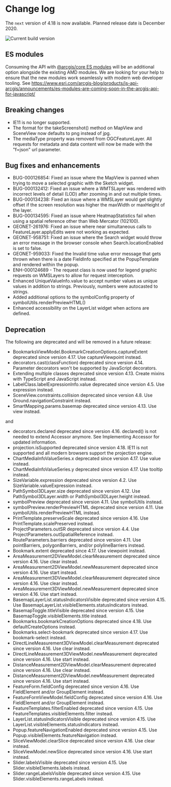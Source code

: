 # Change log

The `next` version of 4.18 is now available.  Planned release date is December 2020.

![Current build version](https://img.shields.io/npm/v/arcgis-js-api/next?label=Current%20build)

## ES modules

Consuming the API with [@arcgis/core ES modules](https://www.npmjs.com/package/@arcgis/core) will be an additional option alongside the existing AMD modules. We are looking for your help to ensure that the new modules work seamlessly with modern web developer tooling.  See https://www.esri.com/arcgis-blog/products/js-api-arcgis/announcements/es-modules-are-coming-soon-in-the-arcgis-api-for-javascript/

## Breaking changes

* IE11 is no longer supported.
* The format for the takeScreenshot() method on MapView and SceneView now defaults to png instead of jpg.
* The mediaType property was removed from OGCFeatureLayer. All requests for metadata and data content will now be made with the "f=json" url parameter.

## Bug fixes and enhancements

* BUG-000126854: Fixed an issue where the MapView is panned when trying to move a selected graphic with the Sketch widget.
* BUG-000132412: Fixed an issue where a WMTSLayer was rendered with incorrect levels of detail (LOD) after zooming in and out multiple times.
* BUG-000134238: Fixed an issue where a WMSLayer would get slightly offset if the screen resolution was higher the maxWidth or maxHeight of the layer.
* BUG-000134595: Fixed an issue where HeatmapStatistics fail when using a spatial reference other than Web Mercator (102100).
* GEONET-261976: Fixed an issue where near simultaneous calls to FeatureLayer.applyEdits were not working as expected.
* GEONET-958751: Fixed an issue where the Search widget would throw an error message in the browser console when Search.locationEnabled is set to false.
* GEONET-959033: Fixed the Invalid time value error message that gets thrown when there is a date FieldInfo specified at the PopupTemplate and rendered within the popup.
* ENH-000124689 - The request class is now used for legend graphic requests on WMSLayers to allow for request interception.
* Enhanced UniqueValueInfo.value to accept number values as unique values in addition to strings. Previously, numbers were autocasted to strings.
* Added additional options to the symbolConfig property of symbolUtils.renderPreviewHTML()
* Enhanced accessibility on the LayerList widget when actions are defined.

## Deprecation

The following are deprecated and will be removed in a future release:

* BookmarksViewModel.BookmarkCreationOptions.captureExtent deprecated since version 4.17. Use captureViewpoint instead.
* decorators.cast(classFunction) deprecated since version 4.14. Parameter decorators won't be supported by JavaScript decorators.
* Extending multiple classes deprecated since version 4.13. Create mixins with TypeScript and JavaScript instead.
* LabelClass.labelExpressionInfo.value deprecated since version 4.5. Use expression instead.
* SceneView.constraints.collision deprecated since version 4.8. Use Ground.navigationConstraint instead.
* SmartMapping.params.basemap deprecated since version 4.13. Use view instead.

and

* decorators.declared deprecated since version 4.16. declared() is not needed to extend Accessor anymore. See Implementing Accessor for updated information.
* projection.isSupported deprecated since version 4.18. IE11 is not supported and all modern browsers support the projection engine.
* ChartMediaInfoValueSeries.x deprecated since version 4.17. Use value instead.
* ChartMediaInfoValueSeries.y deprecated since version 4.17. Use tooltip instead.
* SizeVariable.expression deprecated since version 4.2. Use SizeVariable.valueExpression instead.
* PathSymbol3DLayer.size deprecated since version 4.12. Use PathSymbol3DLayer.width or PathSymbol3DLayer.height instead.
* symbolPreview deprecated since version 4.11. Use symbolUtils instead.
* symbolPreview.renderPreviewHTML deprecated since version 4.11. Use symbolUtils.renderPreviewHTML instead.
* PrintTemplate.preserveScale deprecated since version 4.16. Use PrintTemplate.scalePreserved instead.
* ProjectParameters.outSR deprecated since version 4.4. Use ProjectParameters.outSpatialReference instead.
* RouteParameters.barriers deprecated since version 4.11. Use pointBarriers, polygonBarriers, and/or polylineBarriers instead.
* Bookmark.extent deprecated since 4.17. Use viewpoint instead.
* AreaMeasurement2DViewModel.clearMeasurement deprecated since version 4.16. Use clear instead.
* AreaMeasurement2DViewModel.newMeasurement deprecated since version 4.16. Use start instead.
* AreaMeasurement3DViewModel.clearMeasurement deprecated since version 4.16. Use clear instead.
* AreaMeasurement3DViewModel.newMeasurement deprecated since version 4.16. Use start instead.
* BasemapLayerList.statusIndicatorsVisible deprecated since version 4.15. Use BasemapLayerList.visibleElements.statusIndicators instead.
* BasemapToggle.titleVisible deprecated since version 4.15. Use BasemapToggle.visibleElements.title instead.
* Bookmarks.bookmarkCreationOptions deprecated since 4.18. Use defaultCreateOptions instead.
* Bookmarks.select-bookmark deprecated since version 4.17. Use bookmark-select instead.
* DirectLineMeasurement3DViewModel.clearMeasurement deprecated since version 4.16. Use clear instead.
* DirectLineMeasurement3DViewModel.newMeasurement deprecated since version 4.16. Use start instead.
* DistanceMeasurement2DViewModel.clearMeasurement deprecated since version 4.16. Use clear instead.
* DistanceMeasurement2DViewModel.newMeasurement deprecated since version 4.16. Use start instead.
* FeatureForm.fieldConfig deprecated since version 4.16. Use FieldElement and/or GroupElement instead.
* FeatureFormViewModel.fieldConfig deprecated since version 4.16. Use FieldElement and/or GroupElement instead.
* FeatureTemplates.filterEnabled deprecated since version 4.15. Use FeatureTemplates.visibleElements.filter instead.
* LayerList.statusIndicatorsVisible deprecated since version 4.15. Use LayerList.visibleElements.statusIndicators instead.
* Popup.featureNavigationEnabled deprecated since version 4.15. Use Popup.visibleElements.featureNavigation instead.
* SliceViewModel.clearSlice deprecated since version 4.16. Use clear instead.
* SliceViewModel.newSlice deprecated since version 4.16. Use start instead.
* Slider.labelsVisible deprecated since version 4.15. Use Slider.visibleElements.labels instead.
* Slider.rangeLabelsVisible deprecated since version 4.15. Use Slider.visibleElements.rangeLabels instead.

